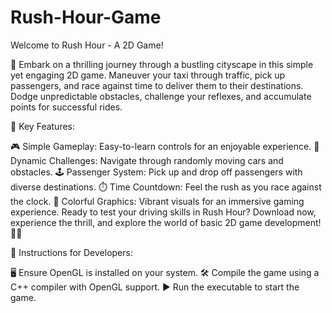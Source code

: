 # Rush-Hour-Game

Welcome to Rush Hour - A 2D Game!

🚕 Embark on a thrilling journey through a bustling cityscape in this simple yet engaging 2D game. Maneuver your taxi through traffic, pick up passengers, and race against time to deliver them to their destinations. Dodge unpredictable obstacles, challenge your reflexes, and accumulate points for successful rides.

🌟 Key Features:

🎮 Simple Gameplay: Easy-to-learn controls for an enjoyable experience.
🚗 Dynamic Challenges: Navigate through randomly moving cars and obstacles.
🕹️ Passenger System: Pick up and drop off passengers with diverse destinations.
⏱️ Time Countdown: Feel the rush as you race against the clock.
🎨 Colorful Graphics: Vibrant visuals for an immersive gaming experience.
Ready to test your driving skills in Rush Hour? Download now, experience the thrill, and explore the world of basic 2D game development! 🚦🏁

🔧 Instructions for Developers:

🖥️ Ensure OpenGL is installed on your system.
🛠️ Compile the game using a C++ compiler with OpenGL support.
▶️ Run the executable to start the game.
